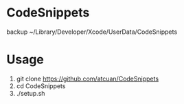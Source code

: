 CodeSnippets
============

backup ~/Library/Developer/Xcode/UserData/CodeSnippets

# Usage

1. git clone https://github.com/atcuan/CodeSnippets
2. cd CodeSnippets 
3. ./setup.sh
